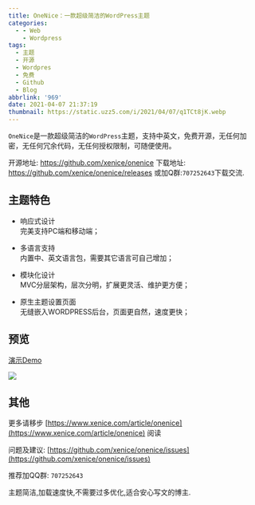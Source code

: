 ```yaml
---
title: OneNice：一款超级简洁的WordPress主题
categories:
  - - Web
    - Wordpress
tags:
  - 主题
  - 开源
  - Wordpres
  - 免费
  - Github
  - Blog
abbrlink: '969'
date: 2021-04-07 21:37:19
thumbnail: https://static.uzz5.com/i/2021/04/07/q1TCt8jK.webp
---
```


`OneNice`是一款超级简洁的`WordPress`主题，支持中英文，免费开源，无任何加密，无任何冗余代码，无任何授权限制，可随便使用。

开源地址: https://github.com/xenice/onenice
下载地址: https://github.com/xenice/onenice/releases
或加Q群:`707252643`下载交流.

## 主题特色
 
*   响应式设计  
    完美支持PC端和移动端；
    
*   多语言支持  
    内置中、英文语言包，需要其它语言可自己增加；
    
*   模块化设计  
    MVC分层架构，层次分明，扩展更灵活、维护更方便；
    
*   原生主题设置页面  
    无缝嵌入WORDPRESS后台，页面更自然，速度更快；

## 预览

[演示Demo](https://www.xenice.com/)

![](https://static.uzz5.com/i/2021/04/07/LZqybvah.webp)

## 其他

更多请移步 [https://www.xenice.com/article/onenice](https://www.xenice.com/article/onenice) 阅读

问题及建议: [https://github.com/xenice/onenice/issues](https://github.com/xenice/onenice/issues)

推荐加QQ群: `707252643` 

主题简洁,加载速度快,不需要过多优化,适合安心写文的博主.
